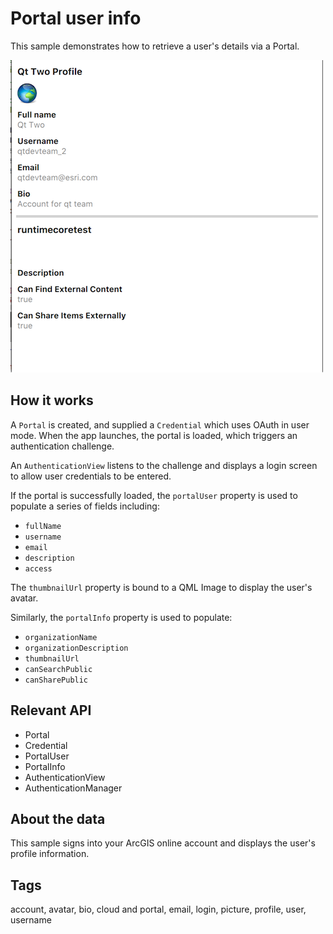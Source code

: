 # Portal user info

This sample demonstrates how to retrieve a user's details via a Portal.

![](screenshot.png)

## How it works

A `Portal` is created, and supplied a `Credential` which uses OAuth in user mode. 
When the app launches, the portal is loaded, which triggers an authentication challenge.

An `AuthenticationView` listens to the challenge and displays a login screen to allow user credentials to be entered.

If the portal is successfully loaded, the `portalUser` property is used to populate a series of fields including:
 - `fullName`
 - `username`
 - `email`
 - `description`
 - `access`

 The `thumbnailUrl` property is bound to a QML Image to display the user's avatar.

Similarly, the `portalInfo` property is used to populate:
 - `organizationName`
 - `organizationDescription`
 - `thumbnailUrl`
 - `canSearchPublic`
 - `canSharePublic`
 
## Relevant API

* Portal
* Credential
* PortalUser
* PortalInfo
* AuthenticationView
* AuthenticationManager

## About the data

This sample signs into your ArcGIS online account and displays the user's profile information.

## Tags

account, avatar, bio, cloud and portal, email, login, picture, profile, user, username